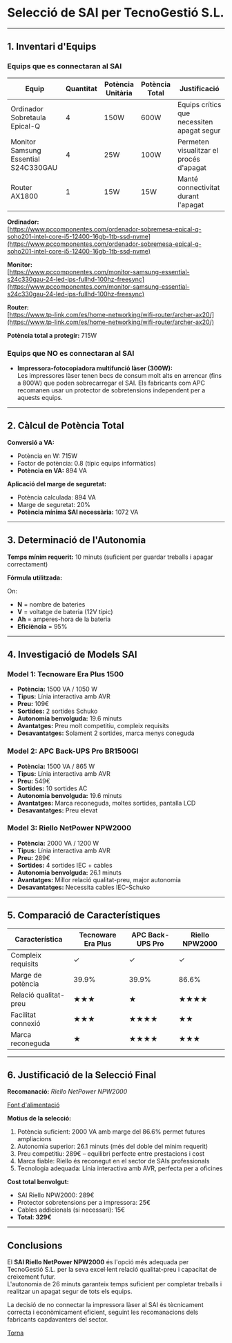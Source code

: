 # Selecció de SAI per TecnoGestió S.L.

---

## 1. Inventari d'Equips

### Equips que es connectaran al SAI

| Equip | Quantitat | Potència Unitària | Potència Total | Justificació |
|--------|------------|------------------|----------------|---------------|
| Ordinador Sobretaula Epical-Q | 4 | 150W | 600W | Equips crítics que necessiten apagat segur |
| Monitor Samsung Essential S24C330GAU | 4 | 25W | 100W | Permeten visualitzar el procés d'apagat |
| Router AX1800 | 1 | 15W | 15W | Manté connectivitat durant l'apagat |

**Ordinador:**  
[https://www.pccomponentes.com/ordenador-sobremesa-epical-q-soho201-intel-core-i5-12400-16gb-1tb-ssd-nvme](https://www.pccomponentes.com/ordenador-sobremesa-epical-q-soho201-intel-core-i5-12400-16gb-1tb-ssd-nvme)

**Monitor:**  
[https://www.pccomponentes.com/monitor-samsung-essential-s24c330gau-24-led-ips-fullhd-100hz-freesync](https://www.pccomponentes.com/monitor-samsung-essential-s24c330gau-24-led-ips-fullhd-100hz-freesync)

**Router:**  
[https://www.tp-link.com/es/home-networking/wifi-router/archer-ax20/](https://www.tp-link.com/es/home-networking/wifi-router/archer-ax20/)

**Potència total a protegir:** 715W

### Equips que NO es connectaran al SAI

- **Impressora-fotocopiadora multifunció làser (300W):**  
  Les impressores làser tenen becs de consum molt alts en arrencar (fins a 800W) que poden sobrecarregar el SAI. Els fabricants com APC recomanen usar un protector de sobretensions independent per a aquests equips.

---

## 2. Càlcul de Potència Total

**Conversió a VA:**

- Potència en W: 715W  
- Factor de potència: 0.8 (típic equips informàtics)  
- **Potència en VA:** 894 VA  

**Aplicació del marge de seguretat:**

- Potència calculada: 894 VA  
- Marge de seguretat: 20%  
- **Potència mínima SAI necessària:** 1072 VA  

---

## 3. Determinació de l'Autonomia

**Temps mínim requerit:** 10 minuts (suficient per guardar treballs i apagar correctament)

**Fórmula utilitzada:**


On:
- **N** = nombre de bateries  
- **V** = voltatge de bateria (12V típic)  
- **Ah** = amperes-hora de la bateria  
- **Eficiència** = 95%  

---

## 4. Investigació de Models SAI

### Model 1: Tecnoware Era Plus 1500
- **Potència:** 1500 VA / 1050 W  
- **Tipus:** Línia interactiva amb AVR  
- **Preu:** 109€  
- **Sortides:** 2 sortides Schuko  
- **Autonomia benvolguda:** 19.6 minuts  
- **Avantatges:** Preu molt competitiu, compleix requisits  
- **Desavantatges:** Solament 2 sortides, marca menys coneguda  

### Model 2: APC Back-UPS Pro BR1500GI
- **Potència:** 1500 VA / 865 W  
- **Tipus:** Línia interactiva amb AVR  
- **Preu:** 549€  
- **Sortides:** 10 sortides AC  
- **Autonomia benvolguda:** 19.6 minuts  
- **Avantatges:** Marca reconeguda, moltes sortides, pantalla LCD  
- **Desavantatges:** Preu elevat  

### Model 3: Riello NetPower NPW2000
- **Potència:** 2000 VA / 1200 W  
- **Tipus:** Línia interactiva amb AVR  
- **Preu:** 289€  
- **Sortides:** 4 sortides IEC + cables  
- **Autonomia benvolguda:** 26.1 minuts  
- **Avantatges:** Millor relació qualitat-preu, major autonomia  
- **Desavantatges:** Necessita cables IEC–Schuko  

---

## 5. Comparació de Característiques

| Característica | Tecnoware Era Plus | APC Back-UPS Pro | Riello NPW2000 |
|----------------|--------------------|------------------|----------------|
| Compleix requisits | ✓ | ✓ | ✓ |
| Marge de potència | 39.9% | 39.9% | 86.6% |
| Relació qualitat-preu | ★★★ | ★ | ★★★★ |
| Facilitat connexió | ★★★ | ★★★★ | ★★ |
| Marca reconeguda | ★ | ★★★★ | ★★★ |

---

## 6. Justificació de la Selecció Final

**Recomanació:** *Riello NetPower NPW2000*

[Font d'alimentació](!tasca02/img/font.png)

**Motius de la selecció:**
1. Potència suficient: 2000 VA amb marge del 86.6% permet futures ampliacions  
2. Autonomia superior: 26.1 minuts (més del doble del mínim requerit)  
3. Preu competitiu: 289€ – equilibri perfecte entre prestacions i cost  
4. Marca fiable: Riello és reconegut en el sector de SAIs professionals  
5. Tecnologia adequada: Línia interactiva amb AVR, perfecta per a oficines  

**Cost total benvolgut:**
- SAI Riello NPW2000: 289€  
- Protector sobretensions per a impressora: 25€  
- Cables addicionals (si necessari): 15€  
- **Total: 329€**

---

## Conclusions

El **SAI Riello NetPower NPW2000** és l'opció més adequada per TecnoGestió S.L. per la seva excel·lent relació qualitat-preu i capacitat de creixement futur.  
L'autonomia de 26 minuts garanteix temps suficient per completar treballs i realitzar un apagat segur de tots els equips.  

La decisió de no connectar la impressora làser al SAI és tècnicament correcta i econòmicament eficient, seguint les recomanacions dels fabricants capdavanters del sector.


[Torna](../)

